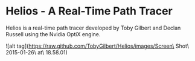 Helios - A Real-Time Path Tracer
===================
Helios is a real-time path tracer developed by Toby Gilbert and Declan Russell using the Nvidia OptiX engine.

![alt tag](https://raw.github.com/TobyGilbert/Helios/images/Screen\ Shot\ 2015-01-26\ at\ 18.58.01)

